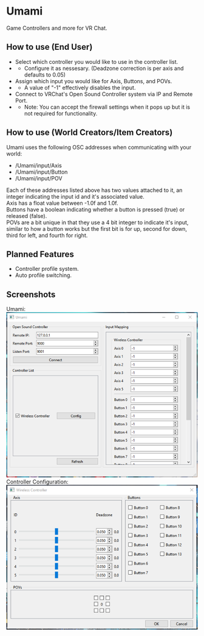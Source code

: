 # Umami
Game Controllers and more for VR Chat.

## How to use (End User)
- Select which controller you would like to use in the controller list.
- - Configure it as nessesary. (Deadzone correction is per axis and defaults to 0.05)
- Assign which input you would like for Axis, Buttons, and POVs.
- - A value of "-1" effectively disables the input.
- Connect to VRChat's Open Sound Controller system via IP and Remote Port.
- - Note: You can accept the firewall settings when it pops up but it is not required for functionality.

## How to use (World Creators/Item Creators)
Umami uses the following OSC addresses when communicating with your world:  
- /Umami/input/Axis  
- /Umami/input/Button  
- /Umami/input/POV  

Each of these addresses listed above has two values attached to it, an integer indicating the input id and it's associated value.  
Axis has a float value between -1.0f and 1.0f.  
Buttons have a boolean indicating whether a button is pressed (true) or released (false).  
POVs are a bit unique in that they use a 4 bit integer to indicate it's input, similar to how a button works but the first bit is for up, second for down, third for left, and fourth for right.
## Planned Features
- Controller profile system.
- Auto profile switching.

## Screenshots
Umami:  
![Main Application](images/Main_Application.png)  
Controller Configuration:  
![Controller Config](images/Controller_Configuration.png)